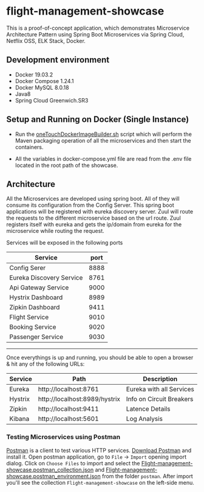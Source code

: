 # flight-management-showcase

This is a proof-of-concept application, which demonstrates Microservice Architecture Pattern using Spring Boot Microservices  via Spring Cloud, Netflix OSS, ELK Stack, Docker.

## Development environment
- Docker 19.03.2
- Docker Compose 1.24.1
- Docker MySQL 8.0.18
- Java8 
- Spring Cloud Greenwich.SR3


## Setup and Running on Docker (Single Instance)

* Run the [oneTouchDockerImageBuilder.sh](oneTouchDockerImageBuilder.sh) script which will perform the Maven packaging operation of all the microservices and then start the containers.
 

* All the variables in docker-compose.yml file are read from the .env file located in the root path of the showcase.


## Architecture
All the Microservices are developed using spring boot. All of they will consume its configuration from the Config Server.
This spring boot applications will be registered with eureka discovery server.
Zuul will route the requests to the different microservice based on the url route. Zuul registers itself with eureka and gets the ip/domain from eureka for the microservice while routing the request.


Services will be exposed in the following ports


| Service                  | port     | 
|--------------------------|-----------
|Config Serer              | 8888
|Eureka Discovery Service  | 8761
|Api Gateway Service       | 9000
|Hystrix Dashboard         | 8989
|Zipkin Dashboard          | 9411
|Flight  Service           | 9010
|Booking Service           | 9020
|Passenger Service         | 9030

<hr>


Once everythings is up and running, you should be able to open a browser & hit any of the following URLs:

| Service   | Path                          | Description             |
|-----------|-------------------------------|-------------------------|
| Eureka    | http://localhost:8761         | Eureka with all Services|
| Hystrix   | http://localhost:8989/hystrix | Info on Circuit Breakers|
| Zipkin    | http://localhost:9411         | Latence Details         |
| Kibana    | http://localhost:5601         | Log Analysis            |


### Testing Microservices using Postman

[Postman](https://www.getpostman.com/) is a client to test various HTTP services. [Download Postman](https://www.getpostman.com/downloads/) and install it.
Open postman application, go to `File` -> `Import` opening import dialog. Click on `Choose Files` to import and select the [Flight-management-showcase.postman_collection.json](Flight-management-showcase.postman_collection.json) and
[Flight-management-showcase.postman_environment.json](Flight-management-showcase.postman_environment.json) from the folder `postman`.
After import you'll see the collection `Flight-management-showcase` on the left-side menu. 

